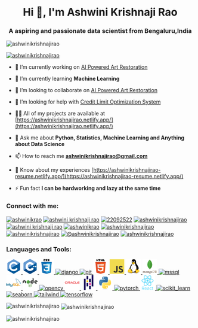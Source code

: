 <h1 align="center">Hi 👋, I'm Ashwini Krishnaji Rao</h1>
<h3 align="center">A aspiring and passionate data scientist from Bengaluru,India</h3>

<p align="left"> <img src="https://komarev.com/ghpvc/?username=ashwinikrishnajirao&label=Profile%20views&color=0e75b6&style=flat" alt="ashwinikrishnajirao" /> </p>

<p align="left"> <a href="https://github.com/ryo-ma/github-profile-trophy"><img src="https://github-profile-trophy.vercel.app/?username=ashwinikrishnajirao" alt="ashwinikrishnajirao" /></a> </p>

- 🔭 I’m currently working on [AI Powered Art Restoration](https://github.com/ashwinikrishnajirao/Al-Powered-Art-Restoration.git)

- 🌱 I’m currently learning **Machine Learning**

- 👯 I’m looking to collaborate on [AI Powered Art Restoration](https://github.com/ashwinikrishnajirao/Al-Powered-Art-Restoration.git)

- 🤝 I’m looking for help with [Credit Limit Optimization System](https://github.com/ashwinikrishnajirao/CrediWise.git)

- 👨‍💻 All of my projects are available at [https://ashwinikrishnajirao.netlify.app/](https://ashwinikrishnajirao.netlify.app/)

- 💬 Ask me about **Python, Statistics, Machine Learning and Anything about Data Science**

- 📫 How to reach me **ashwinikrishnajirao@gmail.com**

- 📄 Know about my experiences [https://ashwinikrishnajirao-resume.netlify.app/](https://ashwinikrishnajirao-resume.netlify.app/)

- ⚡ Fun fact **I can be hardworking and lazy at the same time**

<h3 align="left">Connect with me:</h3>
<p align="left">
<a href="https://twitter.com/ashwinikrao" target="blank"><img align="center" src="https://raw.githubusercontent.com/rahuldkjain/github-profile-readme-generator/master/src/images/icons/Social/twitter.svg" alt="ashwinikrao" height="30" width="40" /></a>
<a href="https://linkedin.com/in/ashwini krishnaji rao" target="blank"><img align="center" src="https://raw.githubusercontent.com/rahuldkjain/github-profile-readme-generator/master/src/images/icons/Social/linked-in-alt.svg" alt="ashwini krishnaji rao" height="30" width="40" /></a>
<a href="https://stackoverflow.com/users/22092522" target="blank"><img align="center" src="https://raw.githubusercontent.com/rahuldkjain/github-profile-readme-generator/master/src/images/icons/Social/stack-overflow.svg" alt="22092522" height="30" width="40" /></a>
<a href="https://kaggle.com/ashwinikrishnajirao" target="blank"><img align="center" src="https://raw.githubusercontent.com/rahuldkjain/github-profile-readme-generator/master/src/images/icons/Social/kaggle.svg" alt="ashwinikrishnajirao" height="30" width="40" /></a>
<a href="https://www.youtube.com/c/ashwini krishnaji rao" target="blank"><img align="center" src="https://raw.githubusercontent.com/rahuldkjain/github-profile-readme-generator/master/src/images/icons/Social/youtube.svg" alt="ashwini krishnaji rao" height="30" width="40" /></a>
<a href="https://www.codechef.com/users/ashwinikrao" target="blank"><img align="center" src="https://cdn.jsdelivr.net/npm/simple-icons@3.1.0/icons/codechef.svg" alt="ashwinikrao" height="30" width="40" /></a>
<a href="https://www.hackerrank.com/ashwinikrishnajirao" target="blank"><img align="center" src="https://raw.githubusercontent.com/rahuldkjain/github-profile-readme-generator/master/src/images/icons/Social/hackerrank.svg" alt="ashwinikrishnajirao" height="30" width="40" /></a>
<a href="https://www.leetcode.com/ashwinikrishnajirao" target="blank"><img align="center" src="https://raw.githubusercontent.com/rahuldkjain/github-profile-readme-generator/master/src/images/icons/Social/leet-code.svg" alt="ashwinikrishnajirao" height="30" width="40" /></a>
<a href="https://www.hackerearth.com/@ashwinikrishnajirao" target="blank"><img align="center" src="https://raw.githubusercontent.com/rahuldkjain/github-profile-readme-generator/master/src/images/icons/Social/hackerearth.svg" alt="@ashwinikrishnajirao" height="30" width="40" /></a>
<a href="https://auth.geeksforgeeks.org/user/ashwinikrishnajirao" target="blank"><img align="center" src="https://raw.githubusercontent.com/rahuldkjain/github-profile-readme-generator/master/src/images/icons/Social/geeks-for-geeks.svg" alt="ashwinikrishnajirao" height="30" width="40" /></a>
</p>

<h3 align="left">Languages and Tools:</h3>
<p align="left"> <a href="https://www.cprogramming.com/" target="_blank" rel="noreferrer"> <img src="https://raw.githubusercontent.com/devicons/devicon/master/icons/c/c-original.svg" alt="c" width="40" height="40"/> </a> <a href="https://www.w3schools.com/cpp/" target="_blank" rel="noreferrer"> <img src="https://raw.githubusercontent.com/devicons/devicon/master/icons/cplusplus/cplusplus-original.svg" alt="cplusplus" width="40" height="40"/> </a> <a href="https://www.w3schools.com/css/" target="_blank" rel="noreferrer"> <img src="https://raw.githubusercontent.com/devicons/devicon/master/icons/css3/css3-original-wordmark.svg" alt="css3" width="40" height="40"/> </a> <a href="https://www.djangoproject.com/" target="_blank" rel="noreferrer"> <img src="https://cdn.worldvectorlogo.com/logos/django.svg" alt="django" width="40" height="40"/> </a> <a href="https://git-scm.com/" target="_blank" rel="noreferrer"> <img src="https://www.vectorlogo.zone/logos/git-scm/git-scm-icon.svg" alt="git" width="40" height="40"/> </a> <a href="https://www.w3.org/html/" target="_blank" rel="noreferrer"> <img src="https://raw.githubusercontent.com/devicons/devicon/master/icons/html5/html5-original-wordmark.svg" alt="html5" width="40" height="40"/> </a> <a href="https://developer.mozilla.org/en-US/docs/Web/JavaScript" target="_blank" rel="noreferrer"> <img src="https://raw.githubusercontent.com/devicons/devicon/master/icons/javascript/javascript-original.svg" alt="javascript" width="40" height="40"/> </a> <a href="https://www.linux.org/" target="_blank" rel="noreferrer"> <img src="https://raw.githubusercontent.com/devicons/devicon/master/icons/linux/linux-original.svg" alt="linux" width="40" height="40"/> </a> <a href="https://www.mongodb.com/" target="_blank" rel="noreferrer"> <img src="https://raw.githubusercontent.com/devicons/devicon/master/icons/mongodb/mongodb-original-wordmark.svg" alt="mongodb" width="40" height="40"/> </a> <a href="https://www.microsoft.com/en-us/sql-server" target="_blank" rel="noreferrer"> <img src="https://www.svgrepo.com/show/303229/microsoft-sql-server-logo.svg" alt="mssql" width="40" height="40"/> </a> <a href="https://www.mysql.com/" target="_blank" rel="noreferrer"> <img src="https://raw.githubusercontent.com/devicons/devicon/master/icons/mysql/mysql-original-wordmark.svg" alt="mysql" width="40" height="40"/> </a> <a href="https://nodejs.org" target="_blank" rel="noreferrer"> <img src="https://raw.githubusercontent.com/devicons/devicon/master/icons/nodejs/nodejs-original-wordmark.svg" alt="nodejs" width="40" height="40"/> </a> <a href="https://opencv.org/" target="_blank" rel="noreferrer"> <img src="https://www.vectorlogo.zone/logos/opencv/opencv-icon.svg" alt="opencv" width="40" height="40"/> </a> <a href="https://www.oracle.com/" target="_blank" rel="noreferrer"> <img src="https://raw.githubusercontent.com/devicons/devicon/master/icons/oracle/oracle-original.svg" alt="oracle" width="40" height="40"/> </a> <a href="https://pandas.pydata.org/" target="_blank" rel="noreferrer"> <img src="https://raw.githubusercontent.com/devicons/devicon/2ae2a900d2f041da66e950e4d48052658d850630/icons/pandas/pandas-original.svg" alt="pandas" width="40" height="40"/> </a> <a href="https://www.python.org" target="_blank" rel="noreferrer"> <img src="https://raw.githubusercontent.com/devicons/devicon/master/icons/python/python-original.svg" alt="python" width="40" height="40"/> </a> <a href="https://pytorch.org/" target="_blank" rel="noreferrer"> <img src="https://www.vectorlogo.zone/logos/pytorch/pytorch-icon.svg" alt="pytorch" width="40" height="40"/> </a> <a href="https://reactjs.org/" target="_blank" rel="noreferrer"> <img src="https://raw.githubusercontent.com/devicons/devicon/master/icons/react/react-original-wordmark.svg" alt="react" width="40" height="40"/> </a> <a href="https://scikit-learn.org/" target="_blank" rel="noreferrer"> <img src="https://upload.wikimedia.org/wikipedia/commons/0/05/Scikit_learn_logo_small.svg" alt="scikit_learn" width="40" height="40"/> </a> <a href="https://seaborn.pydata.org/" target="_blank" rel="noreferrer"> <img src="https://seaborn.pydata.org/_images/logo-mark-lightbg.svg" alt="seaborn" width="40" height="40"/> </a> <a href="https://tailwindcss.com/" target="_blank" rel="noreferrer"> <img src="https://www.vectorlogo.zone/logos/tailwindcss/tailwindcss-icon.svg" alt="tailwind" width="40" height="40"/> </a> <a href="https://www.tensorflow.org" target="_blank" rel="noreferrer"> <img src="https://www.vectorlogo.zone/logos/tensorflow/tensorflow-icon.svg" alt="tensorflow" width="40" height="40"/> </a> </p>

<p><img align="left" src="https://github-readme-stats.vercel.app/api/top-langs?username=ashwinikrishnajirao&show_icons=true&locale=en&layout=compact" alt="ashwinikrishnajirao" /></p>

<p>&nbsp;<img align="center" src="https://github-readme-stats.vercel.app/api?username=ashwinikrishnajirao&show_icons=true&locale=en" alt="ashwinikrishnajirao" /></p>

<p><img align="center" src="https://github-readme-streak-stats.herokuapp.com/?user=ashwinikrishnajirao&" alt="ashwinikrishnajirao" /></p>


